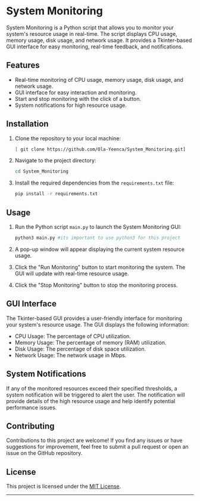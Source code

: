 # System Monitoring


System Monitoring is a Python script that allows you to monitor your system's resource usage in real-time. The script displays CPU usage, memory usage, disk usage, and network usage. It provides a Tkinter-based GUI interface for easy monitoring, real-time feedback, and notifications.

## Features

- Real-time monitoring of CPU usage, memory usage, disk usage, and network usage.
- GUI interface for easy interaction and monitoring.
- Start and stop monitoring with the click of a button.
- System notifications for high resource usage.

## Installation

1. Clone the repository to your local machine:
   ```bash
   [ git clone https://github.com/Ola-Yeenca/System_Monitoring.git]
   ```

3. Navigate to the project directory:
   ```bash
   cd System_Monitoring
   ```

4. Install the required dependencies from the `requirements.txt` file:
   ```bash
   pip install -r requirements.txt
   ```

## Usage

1. Run the Python script `main.py` to launch the System Monitoring GUI:
   ```bash
   python3 main.py #its important to use python3 for this project
   ```

2. A pop-up window will appear displaying the current system resource usage.

3. Click the "Run Monitoring" button to start monitoring the system. The GUI will update with real-time resource usage.

4. Click the "Stop Monitoring" button to stop the monitoring process.

## GUI Interface

The Tkinter-based GUI provides a user-friendly interface for monitoring your system's resource usage. The GUI displays the following information:

- CPU Usage: The percentage of CPU utilization.
- Memory Usage: The percentage of memory (RAM) utilization.
- Disk Usage: The percentage of disk space utilization.
- Network Usage: The network usage in Mbps.

## System Notifications

If any of the monitored resources exceed their specified thresholds, a system notification will be triggered to alert the user. The notification will provide details of the high resource usage and help identify potential performance issues.

## Contributing

Contributions to this project are welcome! If you find any issues or have suggestions for improvement, feel free to submit a pull request or open an issue on the GitHub repository.

## License

This project is licensed under the [MIT License](LICENSE).

--------
